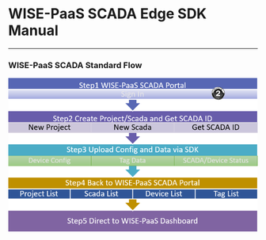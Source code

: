 # WISE-PaaS SCADA Edge SDK Manual

---

### **WISE-PaaS SCADA Standard Flow**

![](/assets/flow.PNG)

